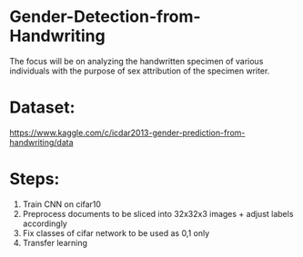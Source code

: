 # Gender-Detection-from-Handwriting
The focus will be on analyzing the handwritten specimen of various individuals with the purpose of sex attribution of the specimen writer.

# Dataset:
https://www.kaggle.com/c/icdar2013-gender-prediction-from-handwriting/data

# Steps:
1. Train CNN on cifar10   
2. Preprocess documents to be sliced into 32x32x3 images + adjust labels accordingly   
3. Fix classes of cifar network to be used as 0,1 only
4. Transfer learning
